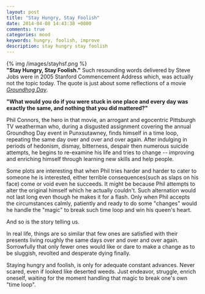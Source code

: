 ```yaml
---
layout: post
title: "Stay Hungry, Stay Foolish"
date: 2014-04-08 14:43:38 +0800
comments: true
categories: mood
keywords: hungry, foolish, improve
description: stay hungry stay foolish
---
```


{% img /images/stayhsf.png %}  
**"Stay Hungry, Stay Foolish."** Such resounding words delivered by Steve Jobs were in 2005 Stanford Commencement Address which, was actually not the topic today. The quote is just about some reflections of a movie [*Groundhog Day*](http://www.imdb.com/title/tt0107048/).<!--more-->  
  
**"What would you do if you were stuck in one place and every day was exactly the same, and nothing that you did mattered?"**  
  
Phil Connors, the hero in that movie, an arrogant and egocentric Pittsburgh TV weatherman who, during a disgusted assignment covering the annual Groundhog Day event in Punxsutawney, finds himself in a time loop, repeating the same day over and over and over again. After indulging in periods of hedonism, dismay, bitterness, despair then numerous suicide attempts, he begins to re-examine his life and tries to change -- improving and enriching himself through learning new skills and help people.  
   
Some plots are interesting that when Phil tries harder and harder to cater to someone he is interested, either terrible consequences(such as slaps on his face) come or void even he succeeds. It might be because Phil attempts to alter the original himself which he actually couldn't. Such alternation would not last long even though he makes it for a flash. Only when Phil accepts the circumstances calmly, patiently and ready to do some "changes" would he handle the "magic" to break such time loop and win his queen's heart.  
  
And so is the story telling us.  
  
In real life, things are so similar that few ones are satisfied with their presents living roughly the same days over and over and over again. Sorrowfully that only fewer ones would like or dare to make a change as to be sluggish, revolted and desperate dying finally.  
  
Staying hungry and foolish, is only for adequate constant advances. Never scared, even if looked like deserted weeds. Just endeavor, struggle, enrich oneself, waiting for the moment handling that magic to break one's own "time loop".
